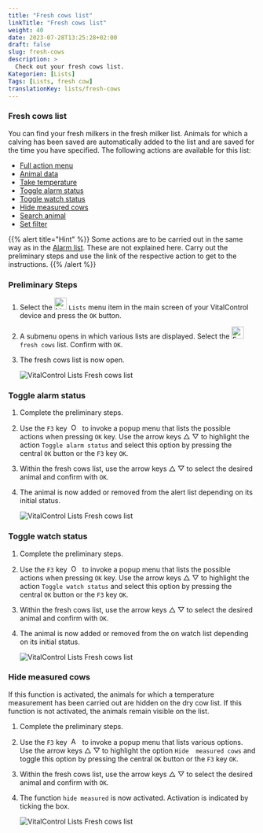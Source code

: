 ```yaml
---
title: "Fresh cows list"
linkTitle: "Fresh cows list"
weight: 40
date: 2023-07-28T13:25:28+02:00
draft: false
slug: fresh-cows
description: >
  Check out your fresh cows list.
Kategorien: [Lists]
Tags: [Lists, fresh cow]
translationKey: lists/fresh-cows
---
```

### Fresh cows list

You can find your fresh milkers in the fresh milker list. Animals for which a calving has been saved are automatically added to the list and are saved for the time you have specified. The following actions are available for this list:

- [Full action menu](../alarm/#full-action-menu)
- [Animal data](../alarm/#animal-data)
- [Take temperature](../alarm/#take-temperature)
- [Toggle alarm status](#toggle-alarm-status)
- [Toggle watch status](#toggle-watch-status)
- [Hide measured cows](#hide-measured-cows)
- [Search animal](../alarm/#search-animal)
- [Set filter](../alarm/#set-filter)

{{% alert title="Hint" %}}
Some actions are to be carried out in the same way as in the [Alarm list](../alarm). These are not explained here. Carry out the preliminary steps and use the link of the respective action to get to the instructions.
{{% /alert %}}

### Preliminary Steps

1. Select the <img src="/icons/listen.svg" width="25" align="bottom" alt="Lists" /> `Lists` menu item in the main screen of your VitalControl device and press the `OK` button.

2. A submenu opens in which various lists are displayed. Select the <img src="/icons/freshcows.svg" width="25" align="bottom" alt="Fresh-cows" /> `fresh cows` list. Confirm with `OK`.

3. The fresh cows list is now open.

   ![VitalControl Lists Fresh cows list](../images/firststeps4.png "Preliminary Steps")

### Toggle alarm status

1. Complete the preliminary steps.

2. Use the `F3` key &nbsp;<img src="/icons/footer/open-popup.svg" width="15" align="bottom" alt="Open popup" />&nbsp; to invoke a popup menu that lists the possible actions when pressing `OK` key. Use the arrow keys △ ▽ to highlight the action `Toggle alarm status` and select this option by pressing the central `OK` button or the `F3` key `OK`.

3. Within the fresh cows list, use the arrow keys △ ▽ to select the desired animal and confirm with `OK`.

4. The animal is now added or removed from the alert list depending on its initial status.

   ![VitalControl Lists Fresh cows list](../images/togglealarmstatus.png "Toggle alarm status")

### Toggle watch status

1. Complete the preliminary steps.

2. Use the `F3` key &nbsp;<img src="/icons/footer/open-popup.svg" width="15" align="bottom" alt="Open popup" />&nbsp; to invoke a popup menu that lists the possible actions when pressing `OK` key. Use the arrow keys △ ▽ to highlight the action `Toggle watch status` and select this option by pressing the central `OK` button or the `F3` key `OK`.

3. Within the fresh cows list, use the arrow keys △ ▽ to select the desired animal and confirm with `OK`.

4. The animal is now added or removed from the on watch list depending on its initial status.

   ![VitalControl Lists Fresh cows list](../images/togglewatchstatus.png "Toggle watch status")

### Hide measured cows

If this function is activated, the animals for which a temperature measurement has been carried out are hidden on the dry cow list. If this function is not activated, the animals remain visible on the list.

1. Complete the preliminary steps.

2. Use the `F3` key &nbsp;<img src="/icons/footer/open-popup.svg" width="15" align="bottom" alt="Actions" />&nbsp; to invoke a popup menu that lists various options. Use the arrow keys △ ▽ to highlight the option `Hide  measured cows` and toggle this option by pressing the central `OK` button or the `F3` key `OK`.

3. Within the fresh cows list, use the arrow keys △ ▽ to select the desired animal and confirm with `OK`.

4. The function `hide measured` is now activated. Activation is indicated by ticking the box.

   ![VitalControl Lists Fresh cows list](../images/hidemeasuredcows.png "Hide measured cows")